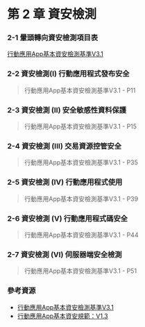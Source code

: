 # 第 2 章  資安檢測



### 2-1 暈頭轉向資安檢測項目表

[ 行動應用App基本資安檢測基準V3.1](https://www.mas.org.tw/spaw2/uploads/images/AppV/20191016/AppV3.1.pdf)

### 2-2 資安檢測(I) 行動應用程式發布安全
> 行動應用App基本資安檢測基準V3.1  - P11

### 2-3 資安檢測 (II) 安全敏感性資料保護
> 行動應用App基本資安檢測基準V3.1  - P15

### 2-4 資安檢測 (III) 交易資源控管安全
> 行動應用App基本資安檢測基準V3.1  - P35

### 2-5 資安檢測 (IV) 行動應用程式使用
> 行動應用App基本資安檢測基準V3.1  - P39

### 2-6 資安檢測 (V) 行動應用程式碼安全
> 行動應用App基本資安檢測基準V3.1  - P44

### 2-7 資安檢測 (VI) 伺服器端安全檢測
> 行動應用App基本資安檢測基準V3.1  - P51



### 參考資源

- [行動應用App基本資安檢測基準V3.1](https://www.mas.org.tw/spaw2/uploads/files/20190916/AppV3.1.pdf)
- [行動應用App基本資安規範：V1.3](https://www.mas.org.tw/spaw2/uploads/files/20190916/AppV1.3.pdf)

